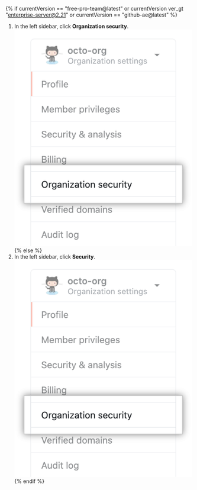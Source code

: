 {% if currentVersion == "free-pro-team@latest" or currentVersion ver_gt "enterprise-server@2.21" or currentVersion == "github-ae@latest" %}
1. In the left sidebar, click **Organization security**.
  ![Organization security settings](/assets/images/help/organizations/org-security-settings-tab.png)
{% else %}
1. In the left sidebar, click **Security**.
 ![Organization security settings](/assets/images/help/organizations/org-settings-security-tab.png)
{% endif %}
